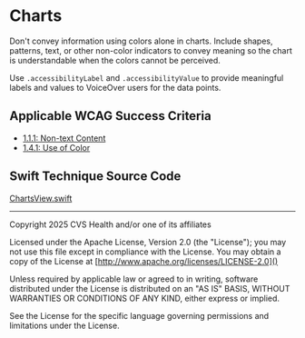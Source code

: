 # Charts

Don't convey information using colors alone in charts. Include shapes, patterns, text, or other non-color indicators to convey meaning so the chart is understandable when the colors cannot be perceived. 

Use `.accessibilityLabel` and `.accessibilityValue` to provide meaningful labels and values to VoiceOver users for the data points.

## Applicable WCAG Success Criteria
- [1.1.1: Non-text Content](https://www.w3.org/WAI/WCAG22/Understanding/non-text-content)
- [1.4.1: Use of Color](https://www.w3.org/WAI/WCAG22/Understanding/use-of-color)

## Swift Technique Source Code
[ChartsView.swift](../iOSswiftUIa11yTechniques/ChartsView.swift)

----

Copyright 2025 CVS Health and/or one of its affiliates

Licensed under the Apache License, Version 2.0 (the "License");
you may not use this file except in compliance with the License.
You may obtain a copy of the License at
[http://www.apache.org/licenses/LICENSE-2.0]()

Unless required by applicable law or agreed to in writing, software
distributed under the License is distributed on an "AS IS" BASIS,
WITHOUT WARRANTIES OR CONDITIONS OF ANY KIND, either express or implied.

See the License for the specific language governing permissions and
limitations under the License.


